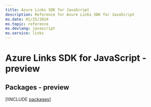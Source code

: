 ```yaml
---
title: Azure Links SDK for JavaScript
description: Reference for Azure Links SDK for JavaScript
ms.date: 01/25/2024
ms.topic: reference
ms.devlang: javascript
ms.service: links
---
```

# Azure Links SDK for JavaScript - preview
## Packages - preview
[!INCLUDE [packages](links-index.md)]